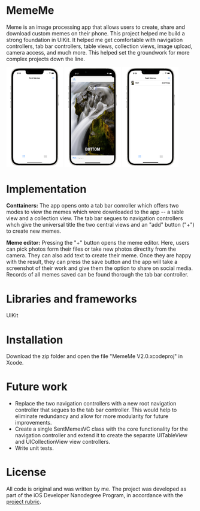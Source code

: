 # MemeMe

Meme is an image processing app that allows users to create, share and download custom memes on their phone. This project helped me build a strong foundation in UIKit. It helped me get comfortable with navigation controllers, tab bar controllers, table views, collection views, image upload, camera access, and much more. This helped set the groundwork for more complex projects down the line.

<img src="/Images/img1.png" height="49%" width="30%"> <img src="/Images/img2.png" height="49%" width="30%"> <img src="/Images/img3.png" height="49%" width="30%">

# Implementation

**Conttainers:** The app opens onto a tab bar conroller which offers two modes to view the memes which were downloaded to the app -- a table view and a collection view. The tab bar segues to navigation controllers whch give the universal title the two central views and an "add" button ("+") to create new memes.

**Meme editor:** Pressing the "+" button opens the meme editor. Here, users can pick photos form their files or take new photos directlty from the camera. They can also add text to create their meme. Once they are happy with the result, they can press the save button and the app will take a screenshot of their work and give them the option to share on social media. Records of all memes saved can be found thorough the tab bar controller.

# Libraries and frameworks
UIKit

# Installation
Download the zip folder and open the file "MemeMe V2.0.xcodeproj" in Xcode.

# Future work

* Replace the two navigation controllers with a new root navigation controller that segues to the tab bar controller. This would help to eliminate redundancy and allow for more modularity for future improvements.
* Create a single SentMemesVC class with the core functionality for the navigation controller and extend it to create the separate UITableView and UICollectionView view controllers.
* Write unit tests.

# License

All code is original and was written by me. The project was developed as part of the iOS Developer Nanodegree Program, in accordance with the [project rubric](https://docs.google.com/document/d/1G2onkzN_weWmiYErhQJw1lB9-zxM-2TQ0N5bNMAaI7I/pub).
